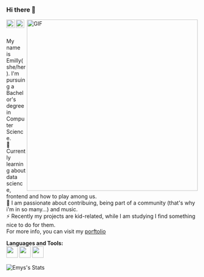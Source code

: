 ### Hi there 🌈

<a href="https://www.linkedin.com/in/emilly-de-albuquerque-oliveira-59837118b/">
  <img align="left" alt="Emilly's LinkdeIn" width="22px" src="https://cdn.jsdelivr.net/npm/simple-icons@v3/icons/linkedin.svg" />
</a>
<a href="https://twitter.com/emys_alb">
  <img align="left" alt="Emilly's Twitter" width="22px" src="https://cdn.jsdelivr.net/npm/simple-icons@3.10.0/icons/twitter.svg" />
</a>

<img align="right" width="450px" alt="GIF" src="https://miro.medium.com/max/480/0*tWkX7jycteZn1qbC.gif" />
<br>

<br> My name is Emilly(she/her). I'm pursuing a Bachelor's degree in Computer Science. 
<br> 🔭 Currently learning about data science, frontend and how to play among us.
<br> 🌱 I am passionate about contribuing, being part of a community (that's why i'm in so many...) and music.
<br> ⚡ Recently my projects are kid-related, while I am studying I find something nice to do for them.
<br> For more info, you can visit my [porftolio](https://emys-alb.github.io/)

**Languages and Tools:**  
<code><img height="30" src="https://www.iconfinder.com/data/icons/logos-and-brands-adobe/512/267_Python-512.png"></code>
<code><img height="30" src="https://cdn.icon-icons.com/icons2/2108/PNG/512/javascript_icon_130900.png"></code>
<code><img height="30" src="https://www.flaticon.com/svg/static/icons/svg/226/226777.svg"></code>

![Emys's Stats](https://github-readme-stats.vercel.app/api?username=emys-alb&show_icons=true&theme=radical)
